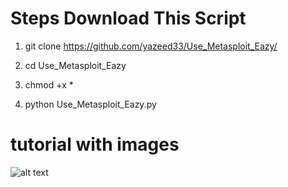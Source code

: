 # Steps Download This Script

1. git clone https://github.com/yazeed33/Use_Metasploit_Eazy/

2. cd Use_Metasploit_Eazy 

3. chmod +x *

4. python Use_Metasploit_Eazy.py

# tutorial with images

![alt text]()
